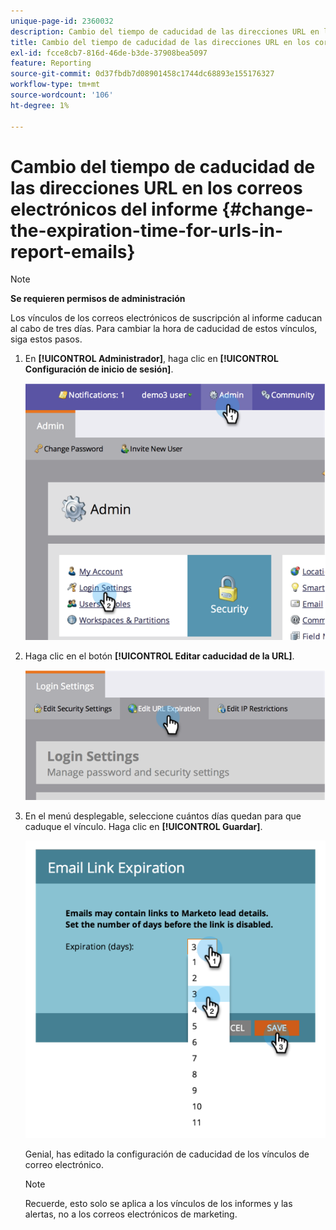 ```yaml
---
unique-page-id: 2360032
description: Cambio del tiempo de caducidad de las direcciones URL en los correos electrónicos de los informes - Documentos de Marketo - Documentación del producto
title: Cambio del tiempo de caducidad de las direcciones URL en los correos electrónicos del informe
exl-id: fcce8cb7-816d-46de-b3de-37908bea5097
feature: Reporting
source-git-commit: 0d37fbdb7d08901458c1744dc68893e155176327
workflow-type: tm+mt
source-wordcount: '106'
ht-degree: 1%

---
```


# Cambio del tiempo de caducidad de las direcciones URL en los correos electrónicos del informe {#change-the-expiration-time-for-urls-in-report-emails}

>[!NOTE]
>
>**Se requieren permisos de administración**

Los vínculos de los correos electrónicos de suscripción al informe caducan al cabo de tres días. Para cambiar la hora de caducidad de estos vínculos, siga estos pasos.

1. En **[!UICONTROL Administrador]**, haga clic en **[!UICONTROL Configuración de inicio de sesión]**.

   ![](assets/image2014-9-16-14-3a44-3a57.png)

1. Haga clic en el botón **[!UICONTROL Editar caducidad de la URL]**.

   ![](assets/image2014-9-16-14-3a45-3a1.png)

1. En el menú desplegable, seleccione cuántos días quedan para que caduque el vínculo. Haga clic en **[!UICONTROL Guardar]**.

   ![](assets/image2014-9-16-14-3a45-3a5.png)

   Genial, has editado la configuración de caducidad de los vínculos de correo electrónico.

   >[!NOTE]
   >
   >Recuerde, esto solo se aplica a los vínculos de los informes y las alertas, no a los correos electrónicos de marketing.
